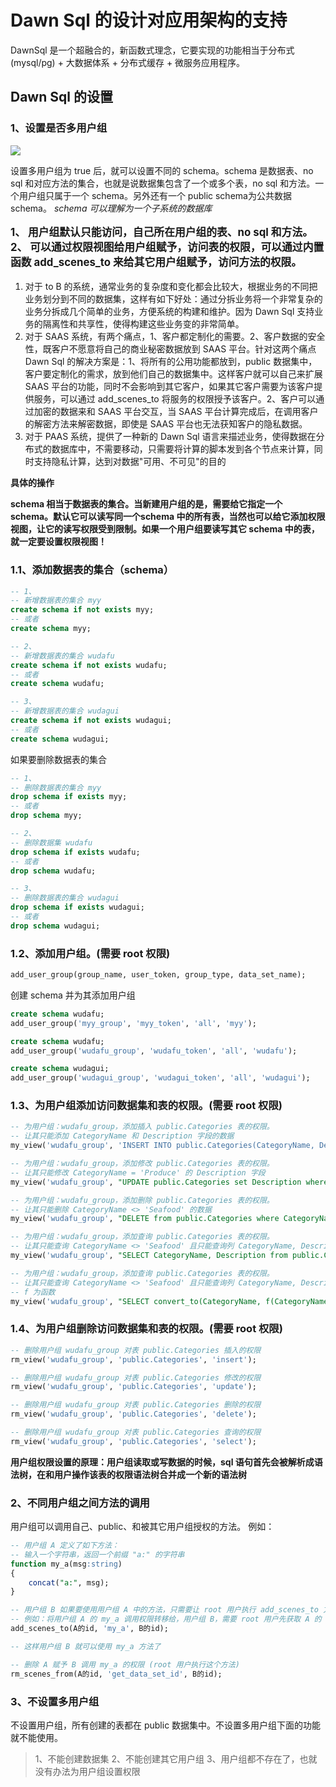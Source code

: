 #  Dawn Sql 的设计对应用架构的支持

DawnSql 是一个超融合的，新函数式理念，它要实现的功能相当于分布式(mysql/pg) + 大数据体系 + 分布式缓存 + 微服务应用程序。

## Dawn Sql 的设置

### 1、设置是否多用户组

<img src='/smart_sql_img/multiUserGroup.jpg'></img>

设置多用户组为 true 后，就可以设置不同的 schema。schema 是数据表、no sql 和对应方法的集合，也就是说数据集包含了一个或多个表，no sql 和方法。一个用户组只属于一个 schema。另外还有一个 public schema为公共数据 schema。
*schema 可以理解为一个子系统的数据库*

<p style="font-size: larger;font-weight: bolder;">
1、 用户组默认只能访问，自己所在用户组的表、no sql 和方法。<br/>
2、 可以通过权限视图给用户组赋予，访问表的权限，可以通过内置函数 add_scenes_to 来给其它用户组赋予，访问方法的权限。<br/>
</p>

1. 对于 to B 的系统，通常业务的复杂度和变化都会比较大，根据业务的不同把业务划分到不同的数据集，这样有如下好处：通过分拆业务将一个非常复杂的业务分拆成几个简单的业务，方便系统的构建和维护。因为 Dawn Sql 支持业务的隔离性和共享性，使得构建这些业务变的非常简单。
2. 对于 SAAS 系统，有两个痛点，1、客户都定制化的需要。2、客户数据的安全性，既客户不愿意将自己的商业秘密数据放到 SAAS 平台。针对这两个痛点Dawn Sql 的解决方案是：1、将所有的公用功能都放到，public 数据集中，客户要定制化的需求，放到他们自己的数据集中。这样客户就可以自己来扩展 SAAS 平台的功能，同时不会影响到其它客户，如果其它客户需要为该客户提供服务，可以通过 add_scenes_to 将服务的权限授予该客户。2、客户可以通过加密的数据来和 SAAS 平台交互，当 SAAS 平台计算完成后，在调用客户的解密方法来解密数据，即使是 SAAS 平台也无法获知客户的隐私数据。
3. 对于 PAAS 系统，提供了一种新的 Dawn Sql 语言来描述业务，使得数据在分布式的数据库中，不需要移动，只需要将计算的脚本发到各个节点来计算，同时支持隐私计算，达到对数据"可用、不可见"的目的

**具体的操作**

**schema 相当于数据表的集合。当新建用户组的是，需要给它指定一个 schema。默认它可以读写同一个schema 中的所有表，当然也可以给它添加权限视图，让它的读写权限受到限制。如果一个用户组要读写其它 schema 中的表，就一定要设置权限视图！**

### 1.1、添加数据表的集合（schema）

```sql
-- 1、
-- 新增数据表的集合 myy
create schema if not exists myy;
-- 或者
create schema myy;

-- 2、
-- 新增数据表的集合 wudafu
create schema if not exists wudafu;
-- 或者
create schema wudafu;

-- 3、
-- 新增数据表的集合 wudagui
create schema if not exists wudagui;
-- 或者
create schema wudagui;
```

如果要删除数据表的集合

```sql
-- 1、
-- 删除数据表的集合 myy
drop schema if exists myy;
-- 或者
drop schema myy;

-- 2、
-- 删除数据集 wudafu
drop schema if exists wudafu;
-- 或者
drop schema wudafu;

-- 3、
-- 删除数据表的集合 wudagui
drop schema if exists wudagui;
-- 或者
drop schema wudagui;
```

### 1.2、添加用户组。(需要 root 权限)

```sql
add_user_group(group_name, user_token, group_type, data_set_name);
```

创建 schema 并为其添加用户组
```sql
create schema wudafu;
add_user_group('myy_group', 'myy_token', 'all', 'myy');

create schema wudafu;
add_user_group('wudafu_group', 'wudafu_token', 'all', 'wudafu');

create schema wudagui;
add_user_group('wudagui_group', 'wudagui_token', 'all', 'wudagui');
```

### 1.3、为用户组添加访问数据集和表的权限。(需要 root 权限)

```sql
-- 为用户组：wudafu_group，添加插入 public.Categories 表的权限。
-- 让其只能添加 CategoryName 和 Description 字段的数据
my_view('wudafu_group', 'INSERT INTO public.Categories(CategoryName, Description)');

-- 为用户组：wudafu_group，添加修改 public.Categories 表的权限。
-- 让其只能修改 CategoryName = 'Produce' 的 Description 字段
my_view('wudafu_group', "UPDATE public.Categories set Description where CategoryName = 'Produce'");

-- 为用户组：wudafu_group，添加删除 public.Categories 表的权限。
-- 让其只能删除 CategoryName <> 'Seafood' 的数据
my_view('wudafu_group', "DELETE from public.Categories where CategoryName <> 'Seafood'");

-- 为用户组：wudafu_group，添加查询 public.Categories 表的权限。
-- 让其只能查询 CategoryName <> 'Seafood' 且只能查询列 CategoryName, Description 的数据
my_view('wudafu_group', "SELECT CategoryName, Description from public.Categories where CategoryName <> 'Seafood'");

-- 为用户组：wudafu_group，添加查询 public.Categories 表的权限。
-- 让其只能查询 CategoryName <> 'Seafood' 且只能查询列 CategoryName, Description 的数据，并且将 CategoryName 的数据转换成 f(CategoryName) 
-- f 为函数
my_view('wudafu_group', "SELECT convert_to(CategoryName, f(CategoryName)), Description from public.Categories where CategoryName <> 'Seafood'");
```

### 1.4、为用户组删除访问数据集和表的权限。(需要 root 权限)

```sql
-- 删除用户组 wudafu_group 对表 public.Categories 插入的权限
rm_view('wudafu_group', 'public.Categories', 'insert');

-- 删除用户组 wudafu_group 对表 public.Categories 修改的权限
rm_view('wudafu_group', 'public.Categories', 'update');

-- 删除用户组 wudafu_group 对表 public.Categories 删除的权限
rm_view('wudafu_group', 'public.Categories', 'delete');

-- 删除用户组 wudafu_group 对表 public.Categories 查询的权限
rm_view('wudafu_group', 'public.Categories', 'select');
```

**用户组权限设置的原理：用户组读取或写数据的时候，sql 语句首先会被解析成语法树，在和用户操作该表的权限语法树合并成一个新的语法树**

### 2、不同用户组之间方法的调用
用户组可以调用自己、public、和被其它用户组授权的方法。
例如：
```sql
-- 用户组 A 定义了如下方法：
-- 输入一个字符串，返回一个前缀 "a:" 的字符串
function my_a(msg:string)
{
    concat("a:", msg);
}

-- 用户组 B 如果要使用用户组 A 中的方法，只需要让 root 用户执行 add_scenes_to 方法
-- 例如：将用户组 A 的 my_a 调用权限转移给，用户组 B，需要 root 用户先获取 A 的 ID 和 B 的 ID。
add_scenes_to(A的id, 'my_a', B的id);

-- 这样用户组 B 就可以使用 my_a 方法了

-- 删除 A 赋予 B 调用 my_a 的权限 (root 用户执行这个方法)
rm_scenes_from(A的id, 'get_data_set_id', B的id);
```

### 3、不设置多用户组

不设置用户组，所有创建的表都在 public 数据集中。不设置多用户组下面的功能就不能使用。

> 1、不能创建数据集
> 2、不能创建其它用户组
> 3、用户组都不存在了，也就没有办法为用户组设置权限


